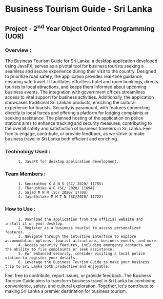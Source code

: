 # Business Tourism Guide - Sri Lanka
## Project - 2<sup>nd</sup> Year Object Oriented Programming (UOR)
### Overview :
<p>The Business Tourism Guide for Sri Lanka, a desktop application developed using JavaFX, serves as a pivotal tool for business tourists seeking a seamless and secure experience during their visit to the country. Designed to prioritize road safety, the application provides real-time guidance, ensuring safe travel. It facilitates effortless hotel and room bookings, directs tourists to local attractions, and keeps them informed about upcoming business events. The integration with government offices streamlines access to vital support for business activities. Additionally, the application showcases traditional Sri Lankan products, enriching the cultural experience for tourists. Security is paramount, with features connecting directly to local forces and offering a platform for lodging complaints or seeking assistance. The planned hosting of the application on police stations aims to enhance tracking and security measures, contributing to the overall safety and satisfaction of business travelers in Sri Lanka. Feel free to engage, contribute, or provide feedback, as we strive to make business travel in Sri Lanka both efficient and enriching.</p>

### Technology Used :
          1. JavaFX for desktop application development.

### Team Members :
          1. Senarathne K A N S (SC/ 2020/ 11755)
          2. Thanushika W G (SC/ 2020/ 11694)
          3. Sajad M N M (SC/ 2020/ 17708)
          4. Jayathilake M M T N (SC/2020/ 11722)

### How to Use :
          1. Download the application from the official website and install it on your desktop.
          2. Register as a business tourist to access personalized features.
          3. Navigate through the intuitive interface to explore accommodation options, tourist attractions, business events, and more.
          4. Access security features, including emergency contacts and the ability to file complaints or seek assistance.
          5. For enhanced security, consider visiting a local police station to register your details.
          6. Leverage the Business Tourism Guide to make your business trip to Sri Lanka both productive and enjoyable.

<p>Feel free to contribute, report issues, or provide feedback. The Business Tourism Guide aims to transform business travel in Sri Lanka by combining convenience, safety, and cultural exploration. Together, let's contribute to making Sri Lanka a premier destination for business tourism.</p>

